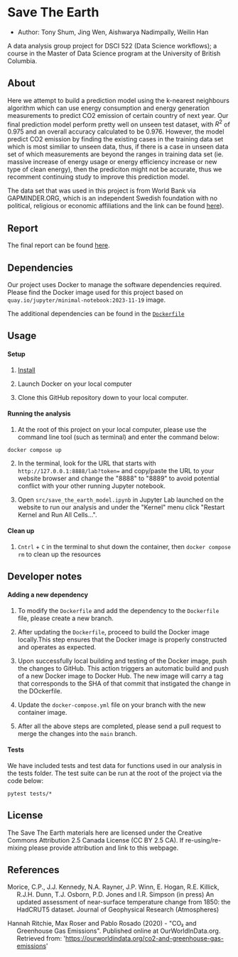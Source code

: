 # Save The Earth

  - Author: Tony Shum, Jing Wen, Aishwarya Nadimpally, Weilin Han

A data analysis group project for DSCI 522 (Data Science workflows); a
course in the Master of Data Science program at the University of
British Columbia.

## About

Here we attempt to build a prediction model using the k-nearest
neighbours algorithm which can use energy consumption and energy
generation measurements to predict CO2 emission of certain country of
next year. Our final prediction model perform pretty well on unseen test
dataset, with $R^2$ of 0.975 and an overall accuracy calculated to be
0.976. However, the model predict CO2 emission by finding the existing
cases in the training data set which is most similiar to unseen data,
thus, if there is a case in unseen data set of which measurements are
beyond the ranges in training data set (ie. massive increase of energy
usage or energy efficiency increase or new type of clean energy), then
the prediciton might not be accurate, thus we recomment continuing study
to improve this prediction model.

The data set that was used in this project is from World Bank via
GAPMINDER.ORG, which is an independent Swedish foundation with no
political, religious or economic affiliations and the link can be found
[here](https://www.gapminder.org/)).

## Report

The final report can be found
[here](https://weilinhan8.github.io/save_the_earth_model.html).

## Dependencies

Our project uses Docker to manage the software dependencies required.
Please find the Docker image used for this project based on
`quay.io/jupyter/minimal-notebook:2023-11-19` image.

The additional dependencies can be found in the
[`Dockerfile`](Dockerfile)

## Usage

#### Setup

1.  [Install](https://www.docker.com/get-started/)

2.  Launch Docker on your local computer

3.  Clone this GitHub repository down to your local computer.

#### Running the analysis

1.  At the root of this project on your local computer, please use the
    command line tool (such as terminal) and enter the command below:

```         
docker compose up
```

2.  In the terminal, look for the URL that starts with
    `http://127.0.0.1:8888/lab?token=` and copy/paste the URL to your
    website browser and change the "8888" to "8889" to avoid potential
    conflict with your other running Jupyter notebook.

3.  Open `src/save_the_earth_model.ipynb` in Jupyter Lab
    launched on the website to run our analysis and under the "Kernel"
    menu click "Restart Kernel and Run All Cells...".

#### Clean up

1.  `Cntrl` + `C` in the terminal to shut down the container, then
    `docker compose rm` to clean up the resources

## Developer notes

#### Adding a new dependency

1.  To modify the `Dockerfile` and add the dependency to the
    `Dockerfile` file, please create a new branch.

2.  After updating the `Dockerfile`, proceed to build the Docker image
    locally.This step ensures that the Docker image is properly
    constructed and operates as expected.

3.  Upon successfully local building and testing of the Docker image,
    push the changes to GitHub. This action triggers an automatic build
    and push of a new Docker image to Docker Hub. The new image will
    carry a tag that corresponds to the SHA of that commit that
    instigated the change in the DOckerfile.

4.  Update the `docker-compose.yml` file on your branch with the new
    container image.

5.  After all the above steps are completed, please send a pull request
    to merge the changes into the `main` branch.

#### Tests

We have included tests and test data for functions used in our analysis
in the tests folder. The test suite can be run at the root of the
project via the code below:

```         
pytest tests/*
```

## License

The Save The Earth materials here are licensed under the Creative
Commons Attribution 2.5 Canada License (CC BY 2.5 CA). If
re-using/re-mixing please provide attribution and link to this webpage.

## References

<div id="refs" class="references hanging-indent">

<div id="ref-Dua2019">
  
Morice, C.P., J.J. Kennedy, N.A. Rayner, J.P. Winn, E. Hogan, R.E.
Killick, R.J.H. Dunn, T.J. Osborn, P.D. Jones and I.R. Simpson (in
press) An updated assessment of near-surface temperature change from
1850: the HadCRUT5 dataset. Journal of Geophysical Research
(Atmospheres)

</div>

<div id="ref-Streetetal">
  
Hannah Ritchie, Max Roser and Pablo Rosado (2020) - "CO₂ and Greenhouse
Gas Emissions". Published online at OurWorldInData.org. Retrieved from:
'<https://ourworldindata.org/co2-and-greenhouse-gas-emissions>'

</div>

</div>
